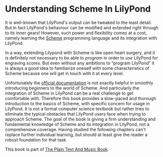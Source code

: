 # Understanding Scheme In LilyPond

It is well-known that LilyPond's output can be tweaked to the least detail.  But
in fact LilyPond's behaviour can be modified and extended right through to its
inner gears!  However, such power and flexibility comes at a cost, namely
learning the
[Scheme](https://en.wikipedia.org/wiki/Scheme_%28programming_language%29)
programming language and its integration with LilyPond.

In a way, extending Lilypond with Scheme is like open heart surgery, and it is
definitely not necessary to be able to *program* in order to *use* LilyPond for
engraving scores.  But even without any ambitions to “program LilyPond” it is
always a good idea to familiarize oneself with some characteristics of Scheme
because one will get in touch with it at every level.

Unfortunately the [official
documentation](http://www.lilypond.org/doc/v2.18/Documentation/extending/index.html)
is not exactly helpful in smoothly introducing beginners to the world of Scheme.
And particularly the integration of Scheme in LilyPond can be a real challenge
to get comfortable with.  Therefore this book provides a slow-paced and thorough
introduction to the basics of Scheme, with specific concern for usage in
LilyPond.  It is not a formal computer science textbook but rather tries to
eliminate the typical obstacles that LilyPond users face when trying to approach
Scheme.  The goal of the book is giving a firm understanding and fundamental
knowledge of Scheme and its integration in LilyPond, not a comprehensive
coverage.  Having studied the following chapters can't replace further
individual learning, but should at least give the reader a robust foundation for
that task.

This book is part of [The Plain Text And Music
Book](https://textbook.openlilylib.org).
